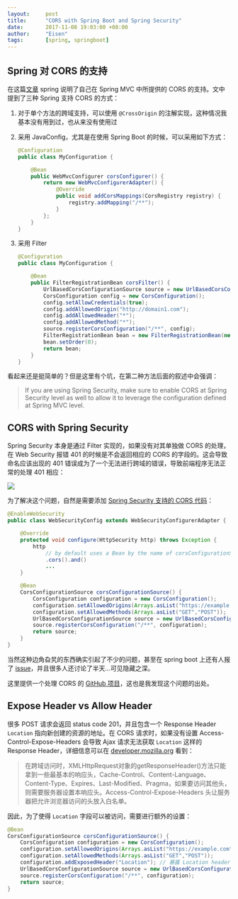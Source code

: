 ```yaml
---
layout:     post
title:      "CORS with Spring Boot and Spring Security"
date:       2017-11-08 19:03:00 +08:00
author:     "Eisen"
tags:       [spring, springboot]
---
```


## Spring 对 CORS 的支持

在这篇[文章](https://spring.io/blog/2015/06/08/cors-support-in-spring-framework) spring 说明了自己在 Spring MVC 中所提供的 CORS 的支持。文中提到了三种 Spring 支持 CORS 的方式：

1. 对于单个方法的跨域支持，可以使用 `@CrossOrigin` 的注解实现，这种情况我基本没有用到过，也从来没有使用过
2. 采用 JavaConfig，尤其是在使用 Spring Boot 的时候，可以采用如下方式：

    ```java
    @Configuration
    public class MyConfiguration {
    
        @Bean
        public WebMvcConfigurer corsConfigurer() {
            return new WebMvcConfigurerAdapter() {
                @Override
                public void addCorsMappings(CorsRegistry registry) {
                    registry.addMapping("/**");
                }
            };
        }
    }
    ```
3. 采用 Filter

    ```java
    @Configuration
    public class MyConfiguration {
    
    	@Bean
    	public FilterRegistrationBean corsFilter() {
    		UrlBasedCorsConfigurationSource source = new UrlBasedCorsConfigurationSource();
    		CorsConfiguration config = new CorsConfiguration();
    		config.setAllowCredentials(true);
    		config.addAllowedOrigin("http://domain1.com");
    		config.addAllowedHeader("*");
    		config.addAllowedMethod("*");
    		source.registerCorsConfiguration("/**", config);
    		FilterRegistrationBean bean = new FilterRegistrationBean(new CorsFilter(source));
    		bean.setOrder(0);
    		return bean;
    	}
    }
    ```
    
看起来还是挺简单的？但是这里有个坑，在第二种方法后面的叙述中会强调：

> If you are using Spring Security, make sure to enable CORS at Spring Security level as well to allow it to leverage the configuration defined at Spring MVC level.

## CORS with Spring Security

Spring Security 本身是通过 Filter 实现的，如果没有对其单独做 CORS 的处理，在 Web Security 报错 401 的时候是不会返回相应的 CORS 的字段的。这会导致命名应该出现的 401 错误成为了一个无法进行跨域的错误，导致前端程序无法正常的处理 401 相应：

![](http://o8p12ybem.bkt.clouddn.com/15101476021097.jpg?imageView2/2/w/1200/q/75%7Cimageslim)

为了解决这个问题，自然是需要添加 [Spring Security 支持的 CORS 代码](https://docs.spring.io/spring-security/site/docs/current/reference/html/cors.html)：

```java
@EnableWebSecurity
public class WebSecurityConfig extends WebSecurityConfigurerAdapter {

	@Override
	protected void configure(HttpSecurity http) throws Exception {
		http
			// by default uses a Bean by the name of corsConfigurationSource
			.cors().and()
			...
	}

	@Bean
	CorsConfigurationSource corsConfigurationSource() {
		CorsConfiguration configuration = new CorsConfiguration();
		configuration.setAllowedOrigins(Arrays.asList("https://example.com"));
		configuration.setAllowedMethods(Arrays.asList("GET","POST"));
		UrlBasedCorsConfigurationSource source = new UrlBasedCorsConfigurationSource();
		source.registerCorsConfiguration("/**", configuration);
		return source;
	}
}
```

当然这种边角旮旯的东西确实引起了不少的问题，甚至在 spring boot 上还有人报了 [issue](https://github.com/spring-projects/spring-boot/issues/5834)，并且很多人还讨论了半天...可见隐藏之深。

这里提供一个处理 CORS 的 [GitHub 项目](https://github.com/gothinkster/spring-boot-realworld-example-app)，这也是我发现这个问题的出处。

## Expose Header vs Allow Header

很多 POST 请求会返回 status code 201，并且包含一个 Response Header `Location` 指向新创建的资源的地址。在 CORS 请求时，如果没有设置 Access-Control-Expose-Headers 会导致 Ajax 请求无法获取 `Location` 这样的 Response Header，详细信息可以在 [developer.mozilla.org](https://developer.mozilla.org/zh-CN/docs/Web/HTTP/Access_control_CORS#Access-Control-Expose-Headers) 看到：

> 在跨域访问时，XMLHttpRequest对象的getResponseHeader()方法只能拿到一些最基本的响应头，Cache-Control、Content-Language、Content-Type、Expires、Last-Modified、Pragma，如果要访问其他头，则需要服务器设置本响应头。Access-Control-Expose-Headers 头让服务器把允许浏览器访问的头放入白名单。

因此，为了使得 `Location` 字段可以被访问，需要进行额外的设置：

```java
@Bean
CorsConfigurationSource corsConfigurationSource() {
	CorsConfiguration configuration = new CorsConfiguration();
	configuration.setAllowedOrigins(Arrays.asList("https://example.com"));
	configuration.setAllowedMethods(Arrays.asList("GET","POST"));
	configuration.addExposedHeader("Location"); // 暴露 Location header
	UrlBasedCorsConfigurationSource source = new UrlBasedCorsConfigurationSource();
	source.registerCorsConfiguration("/**", configuration);
	return source;
}
```

